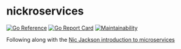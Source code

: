 # nickroservices

[![Go Reference](https://pkg.go.dev/badge/github.com/brokeyourbike/nickroservices.svg)](https://pkg.go.dev/github.com/brokeyourbike/nickroservices)
[![Go Report Card](https://goreportcard.com/badge/github.com/brokeyourbike/nickroservices)](https://goreportcard.com/report/github.com/brokeyourbike/nickroservices)
[![Maintainability](https://api.codeclimate.com/v1/badges/2cc685ac774da5b9272f/maintainability)](https://codeclimate.com/github/brokeyourbike/nickroservices/maintainability)

Following along with the [Nic Jackson introduction to microservices](https://www.youtube.com/watch?v=VzBGi_n65iU&list=PLmD8u-IFdreyh6EUfevBcbiuCKzFk0EW_&index=1)
